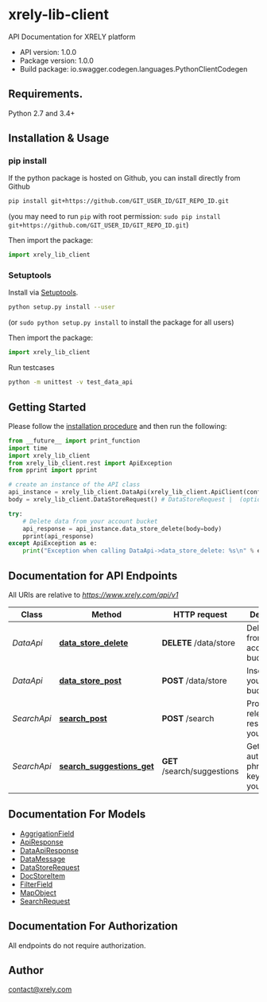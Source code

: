 # xrely-lib-client
API Documentation for XRELY platform

- API version: 1.0.0
- Package version: 1.0.0
- Build package: io.swagger.codegen.languages.PythonClientCodegen

## Requirements.

Python 2.7 and 3.4+

## Installation & Usage
### pip install

If the python package is hosted on Github, you can install directly from Github

```sh
pip install git+https://github.com/GIT_USER_ID/GIT_REPO_ID.git
```
(you may need to run `pip` with root permission: `sudo pip install git+https://github.com/GIT_USER_ID/GIT_REPO_ID.git`)

Then import the package:
```python
import xrely_lib_client 
```

### Setuptools

Install via [Setuptools](http://pypi.python.org/pypi/setuptools).

```sh
python setup.py install --user
```
(or `sudo python setup.py install` to install the package for all users)

Then import the package:
```python
import xrely_lib_client
```

Run testcases
```sh
python -m unittest -v test_data_api
```


## Getting Started

Please follow the [installation procedure](#installation--usage) and then run the following:

```python
from __future__ import print_function
import time
import xrely_lib_client
from xrely_lib_client.rest import ApiException
from pprint import pprint

# create an instance of the API class
api_instance = xrely_lib_client.DataApi(xrely_lib_client.ApiClient(configuration))
body = xrely_lib_client.DataStoreRequest() # DataStoreRequest |  (optional)

try:
    # Delete data from your account bucket
    api_response = api_instance.data_store_delete(body=body)
    pprint(api_response)
except ApiException as e:
    print("Exception when calling DataApi->data_store_delete: %s\n" % e)

```

## Documentation for API Endpoints

All URIs are relative to *https://www.xrely.com/api/v1*

Class | Method | HTTP request | Description
------------ | ------------- | ------------- | -------------
*DataApi* | [**data_store_delete**](docs/DataApi.md#data_store_delete) | **DELETE** /data/store | Delete data from your account bucket
*DataApi* | [**data_store_post**](docs/DataApi.md#data_store_post) | **POST** /data/store | Insert data to your account bucket
*SearchApi* | [**search_post**](docs/SearchApi.md#search_post) | **POST** /search | Provides relevant result for your query
*SearchApi* | [**search_suggestions_get**](docs/SearchApi.md#search_suggestions_get) | **GET** /search/suggestions | Get autocomplete phrase or keywords for your query


## Documentation For Models

 - [AggrigationField](docs/AggrigationField.md)
 - [ApiResponse](docs/ApiResponse.md)
 - [DataApiResponse](docs/DataApiResponse.md)
 - [DataMessage](docs/DataMessage.md)
 - [DataStoreRequest](docs/DataStoreRequest.md)
 - [DocStoreItem](docs/DocStoreItem.md)
 - [FilterField](docs/FilterField.md)
 - [MapObject](docs/MapObject.md)
 - [SearchRequest](docs/SearchRequest.md)


## Documentation For Authorization

 All endpoints do not require authorization.


## Author

contact@xrely.com


